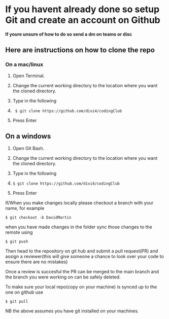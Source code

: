 # If you havent already done so setup Git and create an account on Github

**If youre unsure of how to do so send a dm on teams or disc**



##  **Here are instructions on how to clone the repo**

### **On a mac/linux**

1.  Open Terminal.

2.  Change the current working directory to the location where you want the cloned directory.

3.  Type in the following

4.  ``` $ git clone https://github.com/divi4/codingClub```

5.  Press Enter


## **On a windows**

1.  Open Git Bash.

2.  Change the current working directory to the location where you want the cloned directory.

3.  Type in the following

4.  ```$ git clone https://github.com/divi4/codingClub```

5.  Press Enter


If/When you make changes locally please checkout a branch with your name, for example

```$ git checkout -b DavidMartin ```

when you have made changes in the folder sync those changes to the remote using 

```$ git push```

Then head to the repository on git hub and submit a pull request(PR) and assign a reviewer(this will give someone a chance to look over your code to ensure there are no mistakes)

Once a review is succesful the PR can be merged to the main branch and the branch you were working on can be safely deleted.

To make sure your local repo(copy on your machine) is synced up to the one on github use

```$ git pull```

NB the above assumes you have git installed on your machines.
 
 
